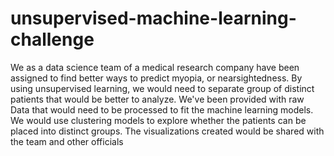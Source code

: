 # unsupervised-machine-learning-challenge

We as a data science team of a medical research company have been assigned to find better ways to predict myopia, or nearsightedness. 
By using unsupervised learning, we would need to separate group of distinct patients that would be better to analyze. 
We've been provided with raw Data that would need to be processed to fit the machine learning models. 
We would use clustering models to explore whether the patients can be placed into distinct groups. 
The visualizations created would be shared with the team and other officials
